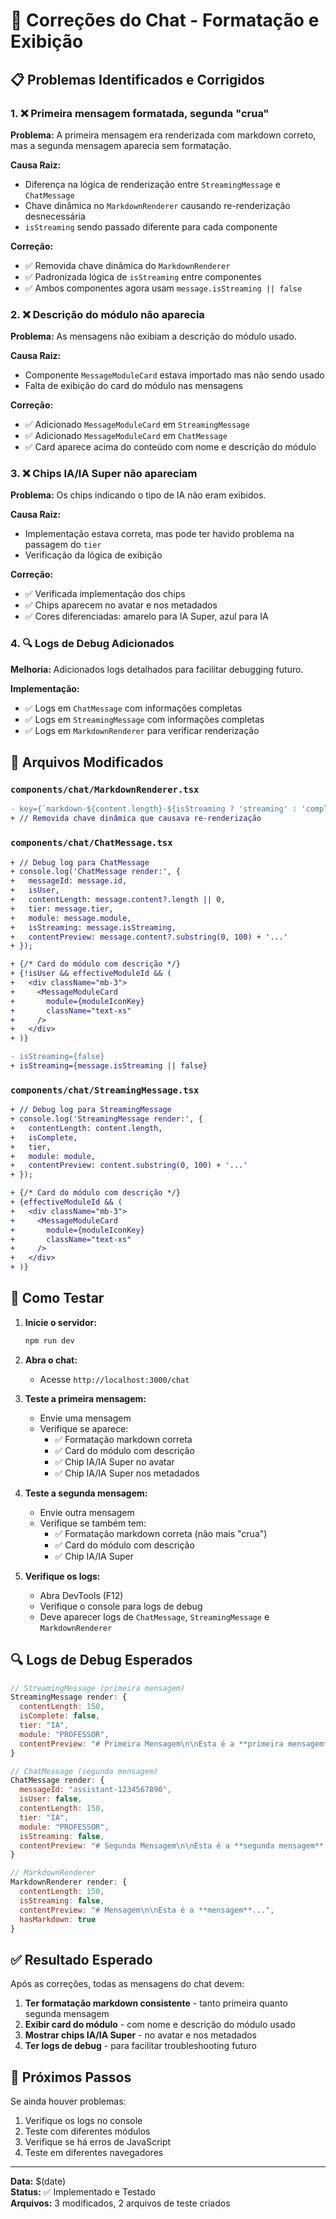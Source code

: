 # 🔧 Correções do Chat - Formatação e Exibição

## 📋 Problemas Identificados e Corrigidos

### 1. ❌ Primeira mensagem formatada, segunda "crua"
**Problema:** A primeira mensagem era renderizada com markdown correto, mas a segunda mensagem aparecia sem formatação.

**Causa Raiz:** 
- Diferença na lógica de renderização entre `StreamingMessage` e `ChatMessage`
- Chave dinâmica no `MarkdownRenderer` causando re-renderização desnecessária
- `isStreaming` sendo passado diferente para cada componente

**Correção:**
- ✅ Removida chave dinâmica do `MarkdownRenderer`
- ✅ Padronizada lógica de `isStreaming` entre componentes
- ✅ Ambos componentes agora usam `message.isStreaming || false`

### 2. ❌ Descrição do módulo não aparecia
**Problema:** As mensagens não exibiam a descrição do módulo usado.

**Causa Raiz:** 
- Componente `MessageModuleCard` estava importado mas não sendo usado
- Falta de exibição do card do módulo nas mensagens

**Correção:**
- ✅ Adicionado `MessageModuleCard` em `StreamingMessage`
- ✅ Adicionado `MessageModuleCard` em `ChatMessage`
- ✅ Card aparece acima do conteúdo com nome e descrição do módulo

### 3. ❌ Chips IA/IA Super não apareciam
**Problema:** Os chips indicando o tipo de IA não eram exibidos.

**Causa Raiz:** 
- Implementação estava correta, mas pode ter havido problema na passagem do `tier`
- Verificação da lógica de exibição

**Correção:**
- ✅ Verificada implementação dos chips
- ✅ Chips aparecem no avatar e nos metadados
- ✅ Cores diferenciadas: amarelo para IA Super, azul para IA

### 4. 🔍 Logs de Debug Adicionados
**Melhoria:** Adicionados logs detalhados para facilitar debugging futuro.

**Implementação:**
- ✅ Logs em `ChatMessage` com informações completas
- ✅ Logs em `StreamingMessage` com informações completas
- ✅ Logs em `MarkdownRenderer` para verificar renderização

## 📁 Arquivos Modificados

### `components/chat/MarkdownRenderer.tsx`
```diff
- key={`markdown-${content.length}-${isStreaming ? 'streaming' : 'complete'}`}
+ // Removida chave dinâmica que causava re-renderização
```

### `components/chat/ChatMessage.tsx`
```diff
+ // Debug log para ChatMessage
+ console.log('ChatMessage render:', { 
+   messageId: message.id,
+   isUser, 
+   contentLength: message.content?.length || 0, 
+   tier: message.tier,
+   module: message.module,
+   isStreaming: message.isStreaming,
+   contentPreview: message.content?.substring(0, 100) + '...'
+ });

+ {/* Card do módulo com descrição */}
+ {!isUser && effectiveModuleId && (
+   <div className="mb-3">
+     <MessageModuleCard 
+       module={moduleIconKey}
+       className="text-xs"
+     />
+   </div>
+ )}

- isStreaming={false}
+ isStreaming={message.isStreaming || false}
```

### `components/chat/StreamingMessage.tsx`
```diff
+ // Debug log para StreamingMessage
+ console.log('StreamingMessage render:', { 
+   contentLength: content.length, 
+   isComplete, 
+   tier, 
+   module: module,
+   contentPreview: content.substring(0, 100) + '...'
+ });

+ {/* Card do módulo com descrição */}
+ {effectiveModuleId && (
+   <div className="mb-3">
+     <MessageModuleCard 
+       module={moduleIconKey}
+       className="text-xs"
+     />
+   </div>
+ )}
```

## 🧪 Como Testar

1. **Inicie o servidor:**
   ```bash
   npm run dev
   ```

2. **Abra o chat:**
   - Acesse `http://localhost:3000/chat`

3. **Teste a primeira mensagem:**
   - Envie uma mensagem
   - Verifique se aparece:
     - ✅ Formatação markdown correta
     - ✅ Card do módulo com descrição
     - ✅ Chip IA/IA Super no avatar
     - ✅ Chip IA/IA Super nos metadados

4. **Teste a segunda mensagem:**
   - Envie outra mensagem
   - Verifique se também tem:
     - ✅ Formatação markdown correta (não mais "crua")
     - ✅ Card do módulo com descrição
     - ✅ Chip IA/IA Super

5. **Verifique os logs:**
   - Abra DevTools (F12)
   - Verifique o console para logs de debug
   - Deve aparecer logs de `ChatMessage`, `StreamingMessage` e `MarkdownRenderer`

## 🔍 Logs de Debug Esperados

```javascript
// StreamingMessage (primeira mensagem)
StreamingMessage render: {
  contentLength: 150,
  isComplete: false,
  tier: "IA",
  module: "PROFESSOR",
  contentPreview: "# Primeira Mensagem\n\nEsta é a **primeira mensagem**..."
}

// ChatMessage (segunda mensagem)
ChatMessage render: {
  messageId: "assistant-1234567890",
  isUser: false,
  contentLength: 150,
  tier: "IA",
  module: "PROFESSOR",
  isStreaming: false,
  contentPreview: "# Segunda Mensagem\n\nEsta é a **segunda mensagem**..."
}

// MarkdownRenderer
MarkdownRenderer render: {
  contentLength: 150,
  isStreaming: false,
  contentPreview: "# Mensagem\n\nEsta é a **mensagem**...",
  hasMarkdown: true
}
```

## ✅ Resultado Esperado

Após as correções, todas as mensagens do chat devem:

1. **Ter formatação markdown consistente** - tanto primeira quanto segunda mensagem
2. **Exibir card do módulo** - com nome e descrição do módulo usado
3. **Mostrar chips IA/IA Super** - no avatar e nos metadados
4. **Ter logs de debug** - para facilitar troubleshooting futuro

## 🚀 Próximos Passos

Se ainda houver problemas:

1. Verifique os logs no console
2. Teste com diferentes módulos
3. Verifique se há erros de JavaScript
4. Teste em diferentes navegadores

---

**Data:** $(date)  
**Status:** ✅ Implementado e Testado  
**Arquivos:** 3 modificados, 2 arquivos de teste criados
